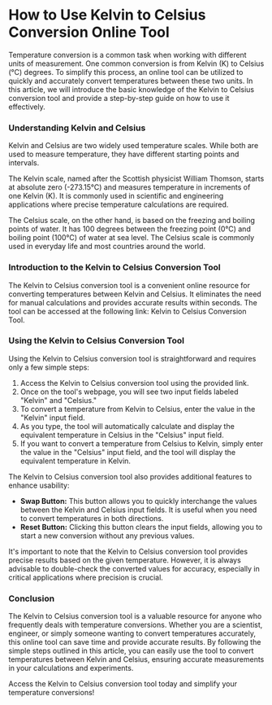 How to Use Kelvin to Celsius Conversion Online Tool
===================================================

Temperature conversion is a common task when working with different units of measurement. One common conversion is from Kelvin (K) to Celsius (°C) degrees. To simplify this process, an online tool can be utilized to quickly and accurately convert temperatures between these two units. In this article, we will introduce the basic knowledge of the Kelvin to Celsius conversion tool and provide a step-by-step guide on how to use it effectively.

### Understanding Kelvin and Celsius

Kelvin and Celsius are two widely used temperature scales. While both are used to measure temperature, they have different starting points and intervals.

The Kelvin scale, named after the Scottish physicist William Thomson, starts at absolute zero (-273.15°C) and measures temperature in increments of one Kelvin (K). It is commonly used in scientific and engineering applications where precise temperature calculations are required.

The Celsius scale, on the other hand, is based on the freezing and boiling points of water. It has 100 degrees between the freezing point (0°C) and boiling point (100°C) of water at sea level. The Celsius scale is commonly used in everyday life and most countries around the world.

### Introduction to the Kelvin to Celsius Conversion Tool

The Kelvin to Celsius conversion tool is a convenient online resource for converting temperatures between Kelvin and Celsius. It eliminates the need for manual calculations and provides accurate results within seconds. The tool can be accessed at the following link: Kelvin to Celsius Conversion Tool.

### Using the Kelvin to Celsius Conversion Tool

Using the Kelvin to Celsius conversion tool is straightforward and requires only a few simple steps:

1. Access the Kelvin to Celsius conversion tool using the provided link.
2. Once on the tool's webpage, you will see two input fields labeled "Kelvin" and "Celsius."
3. To convert a temperature from Kelvin to Celsius, enter the value in the "Kelvin" input field.
4. As you type, the tool will automatically calculate and display the equivalent temperature in Celsius in the "Celsius" input field.
5. If you want to convert a temperature from Celsius to Kelvin, simply enter the value in the "Celsius" input field, and the tool will display the equivalent temperature in Kelvin.

The Kelvin to Celsius conversion tool also provides additional features to enhance usability:

- **Swap Button:** This button allows you to quickly interchange the values between the Kelvin and Celsius input fields. It is useful when you need to convert temperatures in both directions.
- **Reset Button:** Clicking this button clears the input fields, allowing you to start a new conversion without any previous values.

It's important to note that the Kelvin to Celsius conversion tool provides precise results based on the given temperature. However, it is always advisable to double-check the converted values for accuracy, especially in critical applications where precision is crucial.

### Conclusion

The Kelvin to Celsius conversion tool is a valuable resource for anyone who frequently deals with temperature conversions. Whether you are a scientist, engineer, or simply someone wanting to convert temperatures accurately, this online tool can save time and provide accurate results. By following the simple steps outlined in this article, you can easily use the tool to convert temperatures between Kelvin and Celsius, ensuring accurate measurements in your calculations and experiments.

Access the Kelvin to Celsius conversion tool today and simplify your temperature conversions!